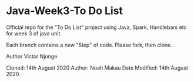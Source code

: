 # Java-Week3-To Do List
Official repo for the "To Do List" project using Java, Spark, Handlebars etc for week 3 of java unit.

Each branch contains a new "Step" of code. Please fork, then clone.

Author Victor Njonge

Cloned: 14th August 2020
Author: Noah Makau
Date Modified: 14th August 2020.